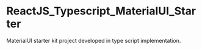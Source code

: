 # ReactJS_Typescript_MaterialUI_Starter
MaterialUI starter kit project developed in type script implementation.
